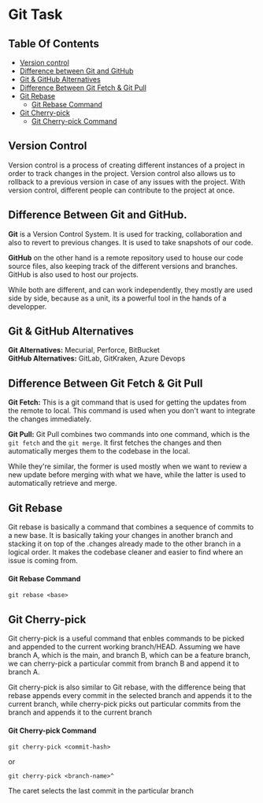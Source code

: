 # Git Task

## Table Of Contents
- [Version control](#version-control)
- [Difference between Git and GitHub](#difference-between-git-and-github)
- [Git & GitHub Alternatives](#git--github-alternatives)
- [Difference Between Git Fetch & Git Pull](#difference-between-git-fetch--git-pull)
- [Git Rebase](#git-rebase)
  - [Git Rebase Command](#git-rebase-command)
- [Git Cherry-pick](#git-cherry-pick)
  - [Git Cherry-pick Command](#git-cherry-pick-command)

## Version Control
Version control is a process of creating different instances of a project in order to track changes in the project. Version control also allows us to rollback to a previous version in case of any issues with the project. With version control, different people can contribute to the project at once.

## Difference Between Git and GitHub.
__Git__ is a Version Control System. It is used for tracking, collaboration and also to revert to previous changes. It is used to take snapshots of our code.

__GitHub__ on the other hand is a remote repository used to house our code source files, also keeping track of the different versions and branches. GitHub is also used to host our projects.

While both are different, and can work independently, they mostly are used side by side, because as a unit, its a powerful tool in the hands of a developper.

## Git & GitHub Alternatives
__Git Alternatives:__ Mecurial, Perforce, BitBucket <br>
__GitHub Alternatives:__ GitLab, GitKraken, Azure Devops


## Difference Between Git Fetch & Git Pull
__Git Fetch:__ This is a git command that is used for getting the updates from the remote to local. This command is used when you don't want to integrate the changes immediately.

__Git Pull:__ Git Pull combines two commands into one command, which is the `git fetch` and the `git merge`. It first fetches the changes and then automatically merges them to the codebase in the local. 

While they're similar, the former is used mostly when we want to review a new update before merging with what we have, while the latter is used to automatically retrieve and merge. 

## Git Rebase 
Git rebase is basically a command that combines a sequence of commits to a new base. It is basically taking your changes in another branch and stacking it on top of the .changes already made to the other branch in a logical order. It makes the codebase cleaner and easier to find where an issue is coming from. 

#### Git Rebase Command
```
git rebase <base>
```

## Git Cherry-pick
Git cherry-pick is a useful command that enbles commands to be picked and appended to the current working branch/HEAD. Assuming we have branch A, which is the main, and branch B, which can be a feature branch, we can cherry-pick a particular commit from branch B and append it to branch A.

Git cherry-pick is also similar to Git rebase, with the difference being that rebase appends every commit in the selected branch and appends it to the current branch, while cherry-pick picks out particular commits from the branch and appends it to the current branch

#### Git Cherry-pick Command

```
git cherry-pick <commit-hash>
```

or

```
git cherry-pick <branch-name>^
```
The caret selects the last commit in the particular branch